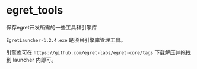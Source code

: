 # egret_tools

保存egret开发所需的一些工具和引擎库

`EgretLauncher-1.2.4.exe` 是项目引擎库管理工具。

引擎库可在 `https://github.com/egret-labs/egret-core/tags` 下载解压并拖拽到 launcher 内即可。
